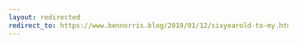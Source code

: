 ```yaml
---
layout: redirected
redirect_to: https://www.bennorris.blog/2019/01/12/sixyearold-to-my.html
---
```

